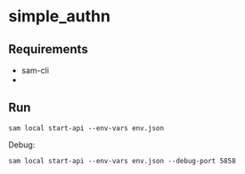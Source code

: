 # simple_authn

## Requirements
* sam-cli
* 

## Run

```
sam local start-api --env-vars env.json
```

Debug:
```
sam local start-api --env-vars env.json --debug-port 5858
```